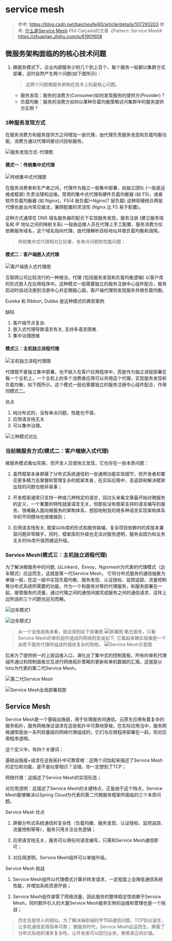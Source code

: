 # service mesh

> 参考: <https://blog.csdn.net/baichoufei90/article/details/107293203>
> 参考: [什么是Service Mesh](https://blog.csdn.net/M2l0ZgSsVc7r69eFdTj/article/details/103942326)
> Phil Calçado的文章《Pattern: Service Mesh》
> <https://zhuanlan.zhihu.com/p/61901608>

## 微服务架构面临的的核心技术问题

1. 微服务模式下，企业内部服务少则几个到上百个，每个服务一般都以集群方式部署，这时自然产生两个问题(如下图所示)：

   > 这两个问题微服务架构在技术上的最核心问题。

   - 服务发现：服务的消费方(Consumer)如何发现服务的提供方(Provider)？
   - 负载均衡：服务的消费方如何以某种负载均衡策略访问集群中的服务提供方实例？

### 3种服务发现方式

在服务消费方和服务提供方之间增加一层代理，由代理负责服务发现和负载均衡功能，消费方通过代理间接访问目标服务。

   ![服务发现方式-代理图](https://gitee.com/cpfree/picture-warehouse/raw/master/pic/20210629170912.png)

#### 模式一：传统集中式代理

   ![传统集中式代理图](https://gitee.com/cpfree/picture-warehouse/raw/master/pic/20210629171248.png)

在服务消费者和生产者之间，代理作为独立一层集中部署，由独立团队 (一般是运维或框架) 负责治理和运维。常用的集中式代理有硬件负载均衡器 (如 F5)，或者软件负载均衡器 (如 Nginx)，F5(4 层负载)+Nginx(7 层负载) 这种软硬结合两层代理也是业内常见做法，兼顾配置的灵活性 (Nginx 比 F5 易于配置)。

这种方式通常在 DNS 域名服务器的配合下实现服务发现，服务注册 (建立服务域名和 IP 地址之间的映射关系) 一般由运维人员在代理上手工配置，服务消费方仅依赖服务域名，这个域名指向代理，由代理解析目标地址并做负载均衡和调用。

> 传统集中式代理相对比较重，有单点问题和性能问题；

#### 模式二：客户端嵌入式代理

   ![客户端嵌入式代理图](https://gitee.com/cpfree/picture-warehouse/raw/master/pic/20210629171257.png)

   互联网公司比较流行的一种做法，代理 (包括服务发现和负载均衡逻辑) 以客户库的形式嵌入在应用程序中。这种模式一般需要独立的服务注册中心组件配合，服务启动时自动注册到注册中心并定期报心跳，客户端代理则发现服务并做负载均衡。

   Eureka 和 Ribbon, Dubbo 是这种模式的典型案例

缺陷

   1. 客户端节点复杂.
   2. 嵌入式代理导致语言有关, 支持多语言困难.
   3. 集中治理困难

#### 模式三：主机独立进程代理

   ![主机独立进程代理图](https://gitee.com/cpfree/picture-warehouse/raw/master/pic/20210629171303.png)

   代理既不是独立集中部署，也不嵌入在客户应用程序中，而是作为独立进程部署在每一个主机上，一个主机上的多个消费者应用可以共用这个代理，实现服务发现和负载均衡，如下图所示。这个模式一般也需要独立的服务注册中心组件配合，作用同模式二。

优点

   1. 纯分布式的，没有单点问题，性能也不错，
   2. 应用语言栈无关.
   3. 可以集中治理。

   ![三种模式对比](https://gitee.com/cpfree/picture-warehouse/raw/master/pic/20210629171309.png)

### 当前微服务方式(模式二：客户端嵌入式代理)

微服务模式看似完美，但开发人员很快又发现，它也存在一些本质问题：

   1. 虽然框架本身屏蔽了分布式系统通信的一些通用功能实现细节，但开发者却要花更多精力去掌握和管理复杂的框架本身，在实际应用中，去追踪和解决框架出现的问题也绝非易事；

   2. 开发框架通常只支持一种或几种特定的语言，回过头来看文章最开始对微服务的定义，一个重要的特性就是语言无关，但那些没有框架支持的语言编写的服务，很难融入面向微服务的架构体系，想因地制宜的用多种语言实现架构体系中的不同模块也很难做到；

   3. 应用语言栈有关, 框架以lib库的形式和服务联编，复杂项目依赖时的库版本兼容问题非常棘手，同时，框架库的升级也无法对服务透明，服务会因为和业务无关的lib库升级而被迫升级。

### Service Mesh(模式三：主机独立进程代理)

为了解决微服务中的问题, 以Linkerd，Envoy，Ngixmesh为代表的代理模式（边车模式）应运而生，这就是第一代Service Mesh，
它将分布式服务的通信抽象为单独一层，在这一层中实现负载均衡、服务发现、认证授权、监控追踪、流量控制等分布式系统所需要的功能，作为一个和服务对等的代理服务，和服务部署在一起，接管服务的流量，通过代理之间的通信间接完成服务之间的通信请求，这样上边所说的三个问题也迎刃而解。

   ![边车模式1](https://gitee.com/cpfree/picture-warehouse/raw/master/pic/20210629171315.png)

   ![边车模式2](https://gitee.com/cpfree/picture-warehouse/raw/master/pic/20210629171319.png)

   > 从一个全局视角来看，就会得到如下部署图
   > ![部署图](https://gitee.com/cpfree/picture-warehouse/raw/master/pic/20210629171325.png)
   > 略去服务，只看Service Mesh的单机组件组成的网络则变成如下, 它看起来确实就像是一个由若干服务代理所组成的错综复杂的网格。
   > ![Service Mesh示意图](https://gitee.com/cpfree/picture-warehouse/raw/master/pic/20210629171330.png)

后来为了提供统一的上层运维入口，演化出了集中式的控制面板，所有的单机代理组件通过和控制面板交互进行网络拓扑策略的更新和单机数据的汇报。这就是以Istio为代表的第二代Service Mesh。

   ![第二代Service Mesh](https://gitee.com/cpfree/picture-warehouse/raw/master/pic/20210629171334.png)

   ![Service Mesh全局部署视图](https://gitee.com/cpfree/picture-warehouse/raw/master/pic/20210629171340.png)

## Service Mesh

Service Mesh是一个基础设施层，用于处理服务间通信。云原生应用有着复杂的服务拓扑，服务网格保证请求在这些拓扑中可靠地穿梭。在实际应用当中，服务网格通常是由一系列轻量级的网络代理组成的，它们与应用程序部署在一起，但对应用程序透明。

这个定义中，有四个关键词：

基础设施层+请求在这些拓扑中可靠穿梭：这两个词加起来描述了Service Mesh的定位和功能，是不是似曾相识？没错，你一定想到了TCP；

网络代理：这描述了Service Mesh的实现形态；

对应用透明：这描述了Service Mesh的关键特点，正是由于这个特点，Service Mesh能够解决以Spring Cloud为代表的第二代微服务框架所面临的三个本质问题。

Service Mesh 优点

1. 屏蔽分布式系统通信的复杂性（负载均衡、服务发现、认证授权、监控追踪、流量控制等等），服务只用关注业务逻辑；

2. 应用语言栈无关，服务可以用任何语言编写，只需和Service Mesh通信即可；

3. 对应用透明，Service Mesh组件可以单独升级。

Service Mesh 挑战

1. Service Mesh组件以代理模式计算并转发请求，一定程度上会降低通信系统性能，并增加系统资源开销；

2. Service Mesh组件接管了网络流量，因此服务的整体稳定性依赖于Service Mesh，同时额外引入的大量Service Mesh服务实例的运维和管理也是一个挑战；

> 历史总是惊人的相似。为了解决端到端的字节码通信问题，TCP协议诞生，让多机通信变得简单可靠；
> 微服务时代，Service Mesh应运而生，屏蔽了分布式系统的诸多复杂性，让开发者可以回归业务，聚焦真正的价值。
